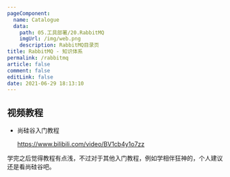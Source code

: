 ```yaml
---
pageComponent: 
  name: Catalogue
  data: 
    path: 05.工具部署/20.RabbitMQ
    imgUrl: /img/web.png
    description: RabbitMQ目录页
title: RabbitMQ - 知识体系
permalink: /rabbitmq
article: false
comment: false
editLink: false
date: 2021-06-29 18:13:10
---
```


## 视频教程

- 尚硅谷入门教程

  <https://www.bilibili.com/video/BV1cb4y1o7zz>



学完之后觉得教程有点浅，不过对于其他入门教程，例如学相伴狂神的，个人建议还是看尚硅谷吧。

